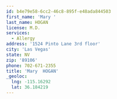 ```yaml
---
id: b4e79e58-6cc2-46c8-895f-e48ada844503
first_name: 'Mary '
last_name: HOGAN
license: M.D.
services:
  - Allergy
address: '1524 Pinto Lane 3rd floor'
city: 'Las Vegas'
state: NV
zip: '89106'
phone: 702-671-2355
title: 'Mary  HOGAN'
_geoloc:
  lng: -115.16292
  lat: 36.184219
---
```

